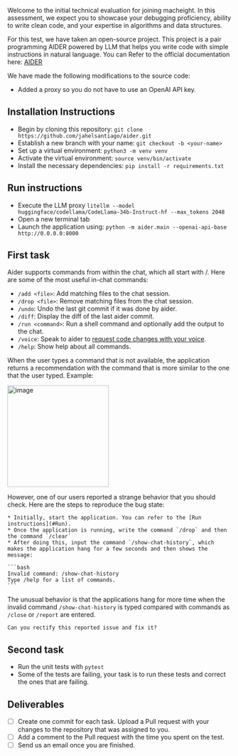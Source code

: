 Welcome to the initial technical evaluation for joining macheight. In this assessment, we expect you to showcase your debugging proficiency, ability to write clean code, and your expertise in algorithms and data structures.

For this test, we have taken an open-source project. This project is a pair programming AIDER powered by LLM that helps you write code with simple instructions in natural language. You can Refer to the official documentation here: [AIDER](https://aider.chat/)

We have made the following modifications to the source code:
- Added a proxy so you do not have to use an OpenAI API key.

## Installation Instructions
- Begin by cloning this repository: `git clone https://github.com/jahelsantiago/aider.git`
- Establish a new branch with your name: `git checkout -b <your-name>`
- Set up a virtual environment: `python3 -m venv venv`
- Activate the virtual environment: `source venv/bin/activate`
- Install the necessary dependencies: `pip install -r requirements.txt`

## Run instructions 
- Execute the LLM proxy `litellm --model huggingface/codellama/CodeLlama-34b-Instruct-hf --max_tokens 2048`
- Open a new terminal tab
- Launch the application using: `python -m aider.main --openai-api-base http://0.0.0.0:8000`


## First task

Aider supports commands from within the chat, which all start with /. Here are some of the most useful in-chat commands:

* `/add <file>`: Add matching files to the chat session.
* `/drop <file>`: Remove matching files from the chat session.
* `/undo`: Undo the last git commit if it was done by aider.
* `/diff`: Display the diff of the last aider commit.
* `/run <command>`: Run a shell command and optionally add the output to the chat.
* `/voice`: Speak to aider to [request code changes with your voice](https://aider.chat/docs/voice.html).
* `/help`: Show help about all commands.

When the user types a command that is not available, the application returns a recommendation with the command that is more similar to the one that the user typed. Example:

<img width="228" alt="image" src="https://github.com/jahelsantiago/aider/assets/47577344/ffea2120-da3d-498b-9564-1df9e9f1cdc1">

However, one of our users reported a strange behavior that you should check. Here are the steps to reproduce the bug state:

    * Initially, start the application. You can refer to the [Run instructions](#Run).
    * Once the application is running, write the command `/drop` and then the command `/clear`
    * After doing this, input the command `/show-chat-history`, which makes the application hang for a few seconds and then shows the message:
    
    ```bash
    Invalid command: /show-chat-history
    Type /help for a list of commands.
    ```

   The unusual behavior is that the applications hang for more time when the invalid command `/show-chat-history` is typed compared with commands as `/close` or `/report` are entered.
    
    Can you rectify this reported issue and fix it? 

## Second task

- Run the unit tests with `pytest`
- Some of the  tests are failing, your task is to run these tests and correct the ones that are failing.




## Deliverables
- [ ] Create one commit for each task. Upload a Pull request with your changes to the repository that was assigned to you.
- [ ] Add a comment to the Pull request with the time you spent on the test.
- [ ] Send us an email once you are finished.
